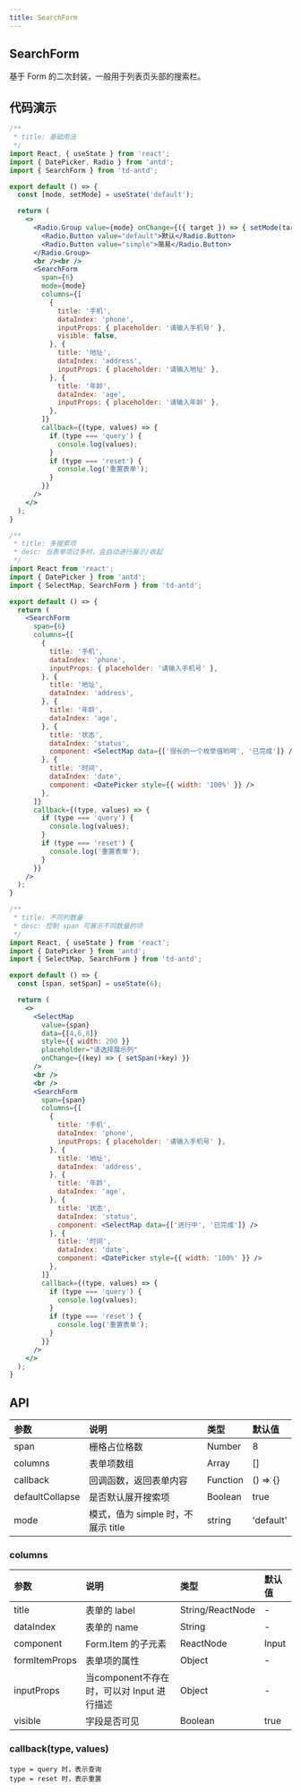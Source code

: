 ```yaml
---
title: SearchForm
---
```


## SearchForm

基于 Form 的二次封装，一般用于列表页头部的搜索栏。

## 代码演示

```jsx
/**
 * title: 基础用法
 */
import React, { useState } from 'react';
import { DatePicker, Radio } from 'antd';
import { SearchForm } from 'td-antd';

export default () => {
  const [mode, setMode] = useState('default');

  return (
    <>
      <Radio.Group value={mode} onChange={({ target }) => { setMode(target.value) }}>
        <Radio.Button value="default">默认</Radio.Button>
        <Radio.Button value="simple">简易</Radio.Button>
      </Radio.Group>
      <br /><br />
      <SearchForm
        span={6}
        mode={mode}
        columns={[
          {
            title: '手机',
            dataIndex: 'phone',
            inputProps: { placeholder: '请输入手机号' },
            visible: false,
          }, {
            title: '地址',
            dataIndex: 'address',
            inputProps: { placeholder: '请输入地址' },
          }, {
            title: '年龄',
            dataIndex: 'age',
            inputProps: { placeholder: '请输入年龄' },
          },
        ]}
        callback={(type, values) => {
          if (type === 'query') {
            console.log(values);
          }
          if (type === 'reset') {
            console.log('重置表单');
          }
        }}
      />
    </>
  );
}
```

```jsx
/**
 * title: 多搜索项
 * desc: 当表单项过多时，会自动进行展示/收起
 */
import React from 'react';
import { DatePicker } from 'antd';
import { SelectMap, SearchForm } from 'td-antd';

export default () => {
  return (
    <SearchForm
      span={6}
      columns={[
        {
          title: '手机',
          dataIndex: 'phone',
          inputProps: { placeholder: '请输入手机号' },
        }, {
          title: '地址',
          dataIndex: 'address',
        }, {
          title: '年龄',
          dataIndex: 'age',
        }, {
          title: '状态',
          dataIndex: 'status',
          component: <SelectMap data={['很长的一个枚举值哟呵', '已完成']} />
        }, {
          title: '时间',
          dataIndex: 'date',
          component: <DatePicker style={{ width: '100%' }} />
        },
      ]}
      callback={(type, values) => {
        if (type === 'query') {
          console.log(values);
        }
        if (type === 'reset') {
          console.log('重置表单');
        }
      }}
    />
  );
}
```

```jsx
/**
 * title: 不同列数量
 * desc: 控制 span 可展示不同数量的项
 */
import React, { useState } from 'react';
import { DatePicker } from 'antd';
import { SelectMap, SearchForm } from 'td-antd';

export default () => {
  const [span, setSpan] = useState(6);

  return (
    <>
      <SelectMap
        value={span}
        data={[4,6,8]}
        style={{ width: 200 }}
        placeholder="请选择展示列"
        onChange={(key) => { setSpan(+key) }}
      />
      <br />
      <br />
      <SearchForm
        span={span}
        columns={[
          {
            title: '手机',
            dataIndex: 'phone',
            inputProps: { placeholder: '请输入手机号' },
          }, {
            title: '地址',
            dataIndex: 'address',
          }, {
            title: '年龄',
            dataIndex: 'age',
          }, {
            title: '状态',
            dataIndex: 'status',
            component: <SelectMap data={['进行中', '已完成']} />
          }, {
            title: '时间',
            dataIndex: 'date',
            component: <DatePicker style={{ width: '100%' }} />
          },
        ]}
        callback={(type, values) => {
          if (type === 'query') {
            console.log(values);
          }
          if (type === 'reset') {
            console.log('重置表单');
          }
        }}
      />
    </>
  );
}
```

## API

|参数|说明|类型|默认值|
|:--|:--|:--|:--|
|span|栅格占位格数|Number|8|
|columns|表单项数组|Array|[]|
|callback|回调函数，返回表单内容|Function|() => {}|
|defaultCollapse|是否默认展开搜索项|Boolean|true|
|mode|模式，值为 simple 时，不展示 title|string|'default'|

### columns

|参数|说明|类型|默认值|
|:--|:--|:--|:--|
|title|表单的 label|String/ReactNode|-|
|dataIndex|表单的 name|String|-|
|component|Form.Item 的子元素|ReactNode|Input|
|formItemProps|表单项的属性|Object|-|
|inputProps|当component不存在时，可以对 Input 进行描述|Object|-|
|visible|字段是否可见|Boolean|true|

### callback(type, values)

```
type = query 时，表示查询
type = reset 时，表示重置
```
